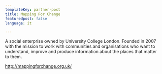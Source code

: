 ```yaml
---
templateKey: partner-post
title: Mapping For Change
featuredpost: false
language: it

---
```

A social enterprise owned by University College London. Founded in 2007 with the mission to work with communities and organisations who want to understand, improve and produce information about the places that matter to them.

<!-- end -->

http://mappingforchange.org.uk/



